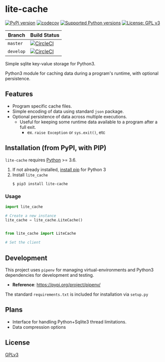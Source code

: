 # lite-cache
[![PyPi version](https://pypip.in/v/py-cache/badge.png)](https://github.com/petercrosby/lite-cache/blob/master/LICENSE)
[![codecov](https://codecov.io/gh/petercrosby/lite-cache/branch/develop/graph/badge.svg)](https://codecov.io/gh/petercrosby/lite-cache)
[![Supported Python versions](https://img.shields.io/pypi/pyversions/lite-cache.svg?style=flat)](https://pypi.python.org/pypi/web_cache/)
[![License: GPL v3](https://img.shields.io/badge/License-GPLv3-blue.svg)](https://github.com/petercrosby/lite-cache/blob/master/LICENSE)

| Branch| Build Status  |
| --- | --- | 
|`master`| [![CircleCI](https://circleci.com/gh/petercrosby/lite-cache/tree/master.svg?style=svg)](https://circleci.com/gh/petercrosby/lite-cache/tree/master)|
|`develop`| [![CircleCI](https://circleci.com/gh/petercrosby/lite-cache/tree/develop.svg?style=svg)](https://circleci.com/gh/petercrosby/lite-cache/tree/develop)|

Simple sqlite key-value storage for Python3.

Python3 module for caching data during a program's runtime, with optional persistence.

## Features

* Program specific cache files.
* Simple encoding of data using standard `json` package.
* Optional persistence of data across multiple executions.
    - Useful for keeping some runtime data available to a program after a full exit.
        - ex. `raise Exception` or `sys.exit()`, etc 

## Installation (from PyPI, with PIP)

`lite-cache` requires [Python](https://www.python.org/downloads/) >= 3.6.

1. If not already installed, [install pip](https://pip.pypa.io/en/stable/installing/) for Python 3
2. Install `lite_cache`
    ```bash
    $ pip3 install lite-cache
    ````

### Usage
```python
import lite_cache

# Create a new instance
lite_cache = lite_cache.LiteCache()



```

```python
from lite_cache import LiteCache

# Set the client

```
## Development
This project uses `pipenv` for managing virtual-environments and Python3 dependencies  for development and testing.
* **Reference**: https://pypi.org/project/pipenv/

The standard `requirements.txt` is included for installation via `setup.py`

## Plans
- Interface for handling Python+Sqlite3 thread limitations.
- Data compression options


## License

[GPLv3](https://www.gnu.org/licenses/gpl-3.0.html)
